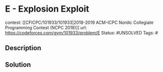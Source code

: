 # E - Explosion Exploit

contest: [[CFICPC/101933/101933|2018-2019 ACM-ICPC Nordic Collegiate Programming Contest (NCPC 2018)]]
url: https://codeforces.com/gym/101933/problem/E
Status: #UNSOLVED
Tags: #

## Description

## Solution

